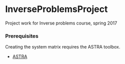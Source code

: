 # InverseProblemsProject
Project work for Inverse problems course, spring 2017


### Prerequisites

Creating the system matrix requires the ASTRA toolbox.

* [ASTRA](http://www.astra-toolbox.com)
